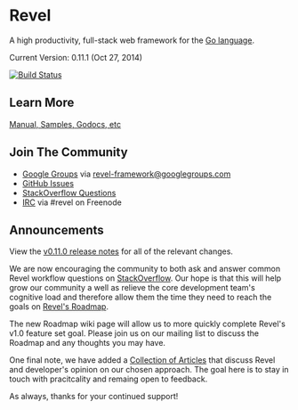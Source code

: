 # Revel

A high productivity, full-stack web framework for the [Go language](http://www.golang.org).

Current Version: 0.11.1 (Oct 27, 2014)

[![Build Status](https://secure.travis-ci.org/revel/revel.svg?branch=master)](http://travis-ci.org/revel/revel)

## Learn More

[Manual, Samples, Godocs, etc](http://revel.github.com)

## Join The Community

* [Google Groups](https://groups.google.com/forum/#!forum/revel-framework) via [revel-framework@googlegroups.com](mailto:revel-framework@googlegroups.com)
* [GitHub Issues](https://github.com/revel/revel/issues)
* [StackOverflow Questions](http://stackoverflow.com/questions/tagged/revel)
* [IRC](http://webchat.freenode.net/?channels=%23revel&uio=d4) via #revel on Freenode

## Announcements

View the [v0.11.0 release notes](https://github.com/revel/revel/releases/tag/v0.11.0)
for all of the relevant changes.

We are now encouraging the community to both ask and answer common Revel workflow questions
on [StackOverflow](http://stackoverflow.com/questions/tagged/revel). Our hope is that this
will help grow our community a well as relieve the core development team's cognitive load
and therefore allow them the time they need to reach the goals on
[Revel's Roadmap](https://github.com/revel/revel/wiki/Roadmap).

The new Roadmap wiki page will allow us to more quickly complete Revel's v1.0 feature set
goal. Please join us on our mailing list to discuss the Roadmap and any thoughts you may have.

One final note, we have added a [Collection of Articles](https://github.com/revel/revel/wiki/Articles)
that discuss Revel and developer's opinion on our chosen approach. The goal here is to stay in touch
with pracitcality and remaing open to feedback.

As always, thanks for your continued support!
